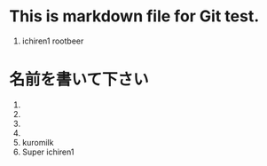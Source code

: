 # This is markdown file for Git test.

1. ichiren1
rootbeer

# 名前を書いて下さい  

1. 
2. 
3. 
4. 
5. kuromilk
6. Super ichiren1

